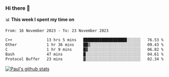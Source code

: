 ### Hi there 👋

📊 **This week I spent my time on**
<!--START_SECTION:waka-->

```txt
From: 16 November 2023 - To: 23 November 2023

C++               13 hrs 5 mins   ███████████████████░░░░░░   76.53 %
Other             1 hr 36 mins    ██▒░░░░░░░░░░░░░░░░░░░░░░   09.43 %
C                 1 hr 9 mins     █▓░░░░░░░░░░░░░░░░░░░░░░░   06.82 %
Bash              47 mins         █░░░░░░░░░░░░░░░░░░░░░░░░   04.61 %
Protocol Buffer   23 mins         ▓░░░░░░░░░░░░░░░░░░░░░░░░   02.34 %
```

<!--END_SECTION:waka-->


[![Paul's github stats](https://github-readme-stats.vercel.app/api?username=mickeyouyou&theme=dracula&show_icons=true)](https://github.com/anuraghazra/github-readme-stats)
